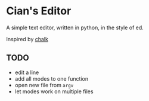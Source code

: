 # Cian's Editor

A simple text editor, written in python, in the style of ed.

Inspired by [chalk](https://tildegit.org/sloum/chalk)

## TODO

* edit a line
* add all modes to one function
* open new file from `argv`
* let modes work on multiple files
